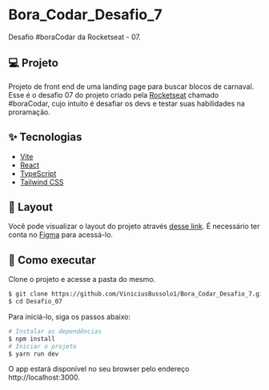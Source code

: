 # Bora_Codar_Desafio_7
Desafio #boraCodar da Rocketseat - 07.


## 💻 Projeto

Projeto de front end de uma landing page para buscar blocos de carnaval. Esse é o desafio 07 do projeto criado pela <a href="https://www.rocketseat.com.br/">Rocketseat</a> chamado #boraCodar, cujo intuito é desafiar os devs e testar suas habilidades na proramação.

## ✨ Tecnologias

- [Vite](https://vitejs.dev/)
- [React](https://reactjs.org)
- [TypeScript](https://www.typescriptlang.org/)
- [Tailwind CSS](https://tailwindcss.com/)

## 🔖 Layout

Você pode visualizar o layout do projeto através [desse link](https://www.figma.com/community/file/1207675804423978995). É necessário ter conta no [Figma](http://figma.com/) para acessá-lo.

## 🚀 Como executar

Clone o projeto e acesse a pasta do mesmo.

```bash
$ git clone https://github.com/ViniciusBussolo1/Bora_Codar_Desafio_7.git
$ cd Desafio_07
```

Para iniciá-lo, siga os passos abaixo:

```bash
# Instalar as dependências
$ npm install
# Iniciar o projeto
$ yarn run dev
```

O app estará disponível no seu browser pelo endereço http://localhost:3000.
